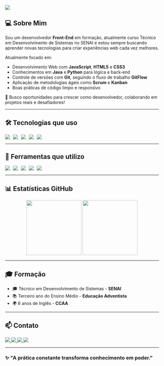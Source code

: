 <img src="https://capsule-render.vercel.app/api?type=cylinder&color=0C1320,6C3483&height=180&section=header&text=Olá,%20sou%20Kauã%20Henrique%20👋&fontSize=28&fontColor=ffffff"/>


## 💻 Sobre Mim

Sou um desenvolvedor **Front-End** em formação, atualmente curso Técnico em Desenvolvimento de Sistemas no SENAI e estou sempre buscando aprender novas tecnologias para criar experiências web cada vez melhores.

Atualmente focado em:

- Desenvolvimento Web com **JavaScript**, **HTML5** e **CSS3**
- Conhecimentos em **Java** e **Python** para lógica e back-end
- Controle de versões com **Git**, seguindo o fluxo de trabalho **GitFlow**
- Aplicação de metodologias ágeis como **Scrum** e **Kanban**
- Boas práticas de código limpo e responsivo

🎯 Busco oportunidades para crescer como desenvolvedor, colaborando em projetos reais e desafiadores!

---

## 🛠️ Tecnologias que uso

<div style="display: flex; flex-wrap: wrap; gap: 10px;">
  <img src="https://img.shields.io/badge/Java-ED8B00?style=for-the-badge&logo=java&logoColor=white"/>
  <img src="https://img.shields.io/badge/JavaScript-F7DF1E?style=for-the-badge&logo=javascript&logoColor=black"/>
  <img src="https://img.shields.io/badge/HTML5-E34F26?style=for-the-badge&logo=html5&logoColor=white"/>
  <img src="https://img.shields.io/badge/CSS3-1572B6?style=for-the-badge&logo=css3&logoColor=white"/>
  <img src="https://img.shields.io/badge/Python-3776AB?style=for-the-badge&logo=python&logoColor=white"/>
</div>

---

## 🧰 Ferramentas que utilizo

<div style="display: flex; flex-wrap: wrap; gap: 10px;">
  <img src="https://img.shields.io/badge/Git-F05032?style=for-the-badge&logo=git&logoColor=white"/>
  <img src="https://img.shields.io/badge/GitHub-181717?style=for-the-badge&logo=github&logoColor=white"/>
  <img src="https://img.shields.io/badge/Scrum-6DB33F?style=for-the-badge&logo=trello&logoColor=white"/>
  <img src="https://img.shields.io/badge/Kanban-0052CC?style=for-the-badge&logo=jira&logoColor=white"/>
  <img src="https://img.shields.io/badge/GitFlow-4285F4?style=for-the-badge&logo=git&logoColor=white"/>
</div>

---

## 📊 Estatísticas GitHub

<div align="center">
  <img height="180em" src="https://github-readme-stats.vercel.app/api?username=KauaFrenedozo10&show_icons=true&theme=github_dark&hide_border=true"/>
  <img height="180em" src="https://github-readme-stats.vercel.app/api/top-langs/?username=KauaFrenedozo10&layout=compact&theme=github_dark&hide_border=true"/>
</div>

---

## 🎓 Formação

- 🎓 Técnico em Desenvolvimento de Sistemas - **SENAI**
- 📚 Terceiro ano do Ensino Médio - **Educação Adventista**
- 🌍 8 anos de Inglês - **CCAA**

---

## 📫 Contato

<div>
  <a href="mailto:kfrenedoso@gmail.com">
  <img src="https://img.shields.io/badge/Email-D14836?style=for-the-badge&logo=gmail&logoColor=white" />
</a>
<a href="https://linkedin.com/in/seu-linkedin">
  <img src="https://img.shields.io/badge/LinkedIn-0077B5?style=for-the-badge&logo=linkedin&logoColor=white" />
</a>
<a href="https://instagram.com/seuusuario" target="_blank">
  <img src="https://img.shields.io/badge/Instagram-E4405F?style=for-the-badge&logo=instagram&logoColor=white" />
</a>
<a href="https://wa.me/seunumerodetelefone" target="_blank">
  <img src="https://img.shields.io/badge/WhatsApp-25D366?style=for-the-badge&logo=whatsapp&logoColor=white" />
</a>

</div>

---

### ✨ "A prática constante transforma conhecimento em poder." 
